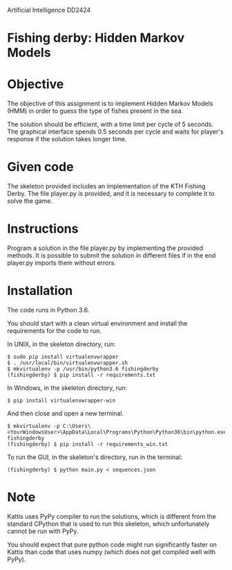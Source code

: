 Artificial Intelligence DD2424

Fishing derby: Hidden Markov Models
===

# Objective
The objective of this assignment is to implement Hidden Markov Models (HMM) in order to guess the type of fishes present in the sea.

The solution should be efficient, with a time limit per cycle of 5 seconds. 
The graphical interface spends 0.5 seconds per cycle and waits for player's response if the solution takes longer time.

# Given code
The skeleton provided includes an implementation of the KTH Fishing Derby.
The file player.py is provided, and it is necessary to complete it to solve the game. 

# Instructions
Program a solution in the file player.py by implementing the provided methods.
It is possible to submit the solution in different files if in the end player.py imports them without errors.

# Installation
The code runs in Python 3.6.

You should start with a clean virtual environment and install the requirements for the code to run.

In UNIX, in the skeleton directory, run:

```
$ sudo pip install virtualenvwrapper
$ . /usr/local/bin/virtualenvwrapper.sh
$ mkvirtualenv -p /usr/bin/python3.6 fishingderby
(fishingderby) $ pip install -r requirements.txt
```

In Windows, in the skeleton directory, run:

```
$ pip install virtualenvwrapper-win
```

And then close and open a new terminal.

```
$ mkvirtualenv -p C:\Users\<YourWindowsUser>\AppData\Local\Programs\Python\Python36\bin\python.exe fishingderby
(fishingderby) $ pip install -r requirements_win.txt
```

To run the GUI, in the skeleton's directory, run in the terminal:

```
(fishingderby) $ python main.py < sequences.json
```

# Note

Kattis uses PyPy compiler to run the solutions, which is different from the standard CPython that is used to run this skeleton, 
which unfortunately cannot be run with PyPy. 

You should expect that pure python code might run significantly faster on Kattis than code that uses numpy 
(which does not get compiled well with PyPy).

